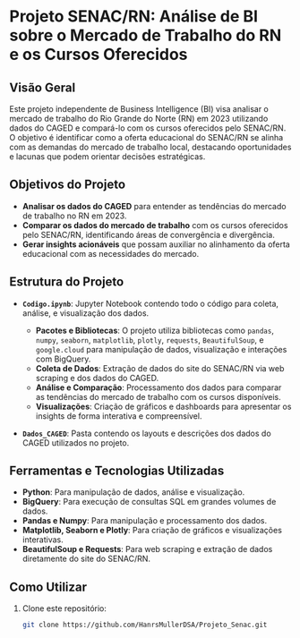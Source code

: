 # Projeto SENAC/RN: Análise de BI sobre o Mercado de Trabalho do RN e os Cursos Oferecidos

## Visão Geral

Este projeto independente de Business Intelligence (BI) visa analisar o mercado de trabalho do Rio Grande do Norte (RN) em 2023 utilizando dados do CAGED e compará-lo com os cursos oferecidos pelo SENAC/RN. O objetivo é identificar como a oferta educacional do SENAC/RN se alinha com as demandas do mercado de trabalho local, destacando oportunidades e lacunas que podem orientar decisões estratégicas.

## Objetivos do Projeto

- **Analisar os dados do CAGED** para entender as tendências do mercado de trabalho no RN em 2023.
- **Comparar os dados do mercado de trabalho** com os cursos oferecidos pelo SENAC/RN, identificando áreas de convergência e divergência.
- **Gerar insights acionáveis** que possam auxiliar no alinhamento da oferta educacional com as necessidades do mercado.

## Estrutura do Projeto

- **`Codigo.ipynb`**: Jupyter Notebook contendo todo o código para coleta, análise, e visualização dos dados. 
  - **Pacotes e Bibliotecas**: O projeto utiliza bibliotecas como `pandas`, `numpy`, `seaborn`, `matplotlib`, `plotly`, `requests`, `BeautifulSoup`, e `google.cloud` para manipulação de dados, visualização e interações com BigQuery.
  - **Coleta de Dados**: Extração de dados do site do SENAC/RN via web scraping e dos dados do CAGED.
  - **Análise e Comparação**: Processamento dos dados para comparar as tendências do mercado de trabalho com os cursos disponíveis.
  - **Visualizações**: Criação de gráficos e dashboards para apresentar os insights de forma interativa e compreensível.

- **`Dados_CAGED`**: Pasta contendo os layouts e descrições dos dados do CAGED utilizados no projeto.

## Ferramentas e Tecnologias Utilizadas

- **Python**: Para manipulação de dados, análise e visualização.
- **BigQuery**: Para execução de consultas SQL em grandes volumes de dados.
- **Pandas e Numpy**: Para manipulação e processamento dos dados.
- **Matplotlib, Seaborn e Plotly**: Para criação de gráficos e visualizações interativas.
- **BeautifulSoup e Requests**: Para web scraping e extração de dados diretamente do site do SENAC/RN.

## Como Utilizar

1. Clone este repositório:
   ```bash
   git clone https://github.com/HanrsMullerDSA/Projeto_Senac.git
